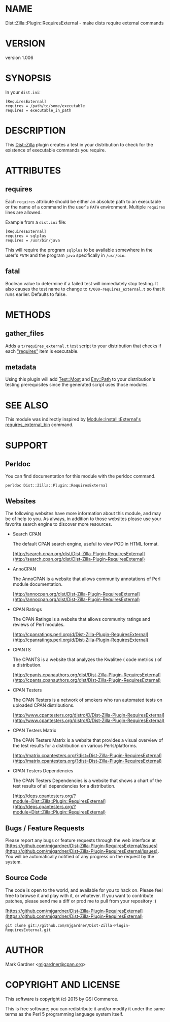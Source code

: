 # NAME

Dist::Zilla::Plugin::RequiresExternal - make dists require external commands

# VERSION

version 1.006

# SYNOPSIS

In your `dist.ini`:

    [RequiresExternal]
    requires = /path/to/some/executable
    requires = executable_in_path

# DESCRIPTION

This [Dist::Zilla](https://metacpan.org/pod/Dist::Zilla) plugin creates a test in your distribution
to check for the existence of executable commands you require.

# ATTRIBUTES

## requires

Each `requires` attribute should be either an absolute path to an executable
or the name of a command in the user's `PATH` environment.  Multiple
`requires` lines are allowed.

Example from a `dist.ini` file:

    [RequiresExternal]
    requires = sqlplus
    requires = /usr/bin/java

This will require the program `sqlplus` to be available somewhere in the
user's `PATH` and the program `java` specifically in `/usr/bin`.

## fatal

Boolean value to determine if a failed test will immediately stop testing.
It also causes the test name to change to `t/000-requires_external.t` so that
it runs earlier.
Defaults to false.

# METHODS

## gather\_files

Adds a `t/requires_external.t` test script to your distribution that checks
if each ["requires"](#requires) item is executable.

## metadata

Using this plugin will add [Test::Most](https://metacpan.org/pod/Test::Most) and [Env::Path](https://metacpan.org/pod/Env::Path)
to your distribution's testing prerequisites since the generated script uses
those modules.

# SEE ALSO

This module was indirectly inspired by
[Module::Install::External's requires\_external\_bin](https://metacpan.org/pod/Module::Install::External#requires_external_bin)
command.

# SUPPORT

## Perldoc

You can find documentation for this module with the perldoc command.

    perldoc Dist::Zilla::Plugin::RequiresExternal

## Websites

The following websites have more information about this module, and may be of help to you. As always,
in addition to those websites please use your favorite search engine to discover more resources.

- Search CPAN

    The default CPAN search engine, useful to view POD in HTML format.

    [http://search.cpan.org/dist/Dist-Zilla-Plugin-RequiresExternal](http://search.cpan.org/dist/Dist-Zilla-Plugin-RequiresExternal)

- AnnoCPAN

    The AnnoCPAN is a website that allows community annotations of Perl module documentation.

    [http://annocpan.org/dist/Dist-Zilla-Plugin-RequiresExternal](http://annocpan.org/dist/Dist-Zilla-Plugin-RequiresExternal)

- CPAN Ratings

    The CPAN Ratings is a website that allows community ratings and reviews of Perl modules.

    [http://cpanratings.perl.org/d/Dist-Zilla-Plugin-RequiresExternal](http://cpanratings.perl.org/d/Dist-Zilla-Plugin-RequiresExternal)

- CPANTS

    The CPANTS is a website that analyzes the Kwalitee ( code metrics ) of a distribution.

    [http://cpants.cpanauthors.org/dist/Dist-Zilla-Plugin-RequiresExternal](http://cpants.cpanauthors.org/dist/Dist-Zilla-Plugin-RequiresExternal)

- CPAN Testers

    The CPAN Testers is a network of smokers who run automated tests on uploaded CPAN distributions.

    [http://www.cpantesters.org/distro/D/Dist-Zilla-Plugin-RequiresExternal](http://www.cpantesters.org/distro/D/Dist-Zilla-Plugin-RequiresExternal)

- CPAN Testers Matrix

    The CPAN Testers Matrix is a website that provides a visual overview of the test results for a distribution on various Perls/platforms.

    [http://matrix.cpantesters.org/?dist=Dist-Zilla-Plugin-RequiresExternal](http://matrix.cpantesters.org/?dist=Dist-Zilla-Plugin-RequiresExternal)

- CPAN Testers Dependencies

    The CPAN Testers Dependencies is a website that shows a chart of the test results of all dependencies for a distribution.

    [http://deps.cpantesters.org/?module=Dist::Zilla::Plugin::RequiresExternal](http://deps.cpantesters.org/?module=Dist::Zilla::Plugin::RequiresExternal)

## Bugs / Feature Requests

Please report any bugs or feature requests through the web
interface at [https://github.com/mjgardner/Dist-Zilla-Plugin-RequiresExternal/issues](https://github.com/mjgardner/Dist-Zilla-Plugin-RequiresExternal/issues). You will be automatically notified of any
progress on the request by the system.

## Source Code

The code is open to the world, and available for you to hack on. Please feel free to browse it and play
with it, or whatever. If you want to contribute patches, please send me a diff or prod me to pull
from your repository :)

[https://github.com/mjgardner/Dist-Zilla-Plugin-RequiresExternal](https://github.com/mjgardner/Dist-Zilla-Plugin-RequiresExternal)

    git clone git://github.com/mjgardner/Dist-Zilla-Plugin-RequiresExternal.git

# AUTHOR

Mark Gardner &lt;mjgardner@cpan.org>

# COPYRIGHT AND LICENSE

This software is copyright (c) 2015 by GSI Commerce.

This is free software; you can redistribute it and/or modify it under
the same terms as the Perl 5 programming language system itself.
